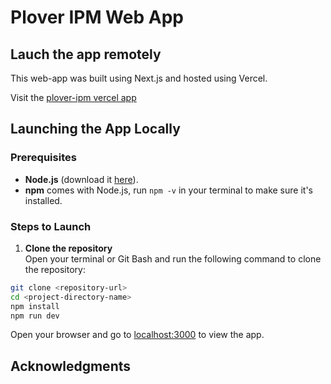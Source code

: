 # Plover IPM Web App

## Lauch the app remotely

This web-app was built using Next.js and hosted using Vercel.

Visit the [plover-ipm vercel app](https://plover-ipm.vercel.app/)

## Launching the App Locally

### Prerequisites

- **Node.js** (download it [here](https://nodejs.org/)).
- **npm** comes with Node.js, run `npm -v` in your terminal to make sure it's installed.

### Steps to Launch

1. **Clone the repository**  
   Open your terminal or Git Bash and run the following command to clone the repository:

```bash
git clone <repository-url>
cd <project-directory-name>
npm install
npm run dev
```

Open your browser and go to [localhost:3000](http://localhost:3000) to view the app.

## Acknowledgments

